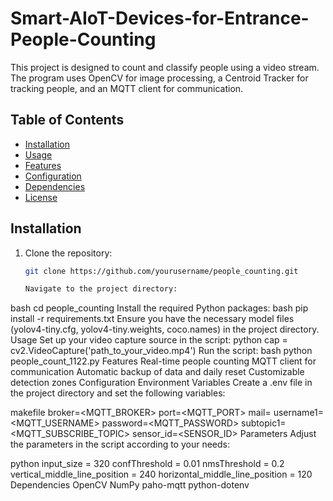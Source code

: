 # Smart-AIoT-Devices-for-Entrance-People-Counting

This project is designed to count and classify people using a video stream. The program uses OpenCV for image processing, a Centroid Tracker for tracking people, and an MQTT client for communication.

## Table of Contents

- [Installation](#installation)
- [Usage](#usage)
- [Features](#features)
- [Configuration](#configuration)
- [Dependencies](#dependencies)
- [License](#license)

## Installation

1. Clone the repository:
   ```bash
   git clone https://github.com/yourusername/people_counting.git

   Navigate to the project directory:
bash
cd people_counting
Install the required Python packages:
bash
pip install -r requirements.txt
Ensure you have the necessary model files (yolov4-tiny.cfg, yolov4-tiny.weights, coco.names) in the project directory.
Usage
Set up your video capture source in the script:
python
cap = cv2.VideoCapture('path_to_your_video.mp4')
Run the script:
bash
python people_count_1122.py
Features
Real-time people counting
MQTT client for communication
Automatic backup of data and daily reset
Customizable detection zones
Configuration
Environment Variables
Create a .env file in the project directory and set the following variables:

makefile
broker=<MQTT_BROKER>
port=<MQTT_PORT>
mail=<EMAIL>
username1=<MQTT_USERNAME>
password=<MQTT_PASSWORD>
subtopic1=<MQTT_SUBSCRIBE_TOPIC>
sensor_id=<SENSOR_ID>
Parameters
Adjust the parameters in the script according to your needs:

python
input_size = 320
confThreshold = 0.01
nmsThreshold = 0.2
vertical_middle_line_position = 240
horizontal_middle_line_position = 120
Dependencies
OpenCV
NumPy
paho-mqtt
python-dotenv
